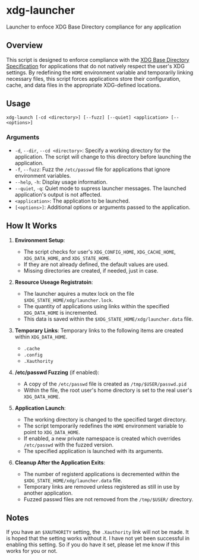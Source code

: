 # xdg-launcher
Launcher to enfoce XDG Base Directory compliance for any application

## Overview

This script is designed to enforce compliance with the [XDG Base Directory Specification](https://specifications.freedesktop.org/basedir-spec/basedir-spec-latest.html) for applications that do not natively respect the user's XDG settings. By redefining the `HOME` environment variable and temporarily linking necessary files, this script forces applications store their configuration, cache, and data files in the appropriate XDG-defined locations.

## Usage

```
xdg-launch [-cd <directory>] [--fuzz] [--quiet] <application> [-- <options>]
```

### Arguments

-   `-d`, `--dir`, `--cd <directory>`: Specify a working directory for the application. The script will change to this directory before launching the application.
-   `-f`, `--fuzz`: Fuzz the `/etc/passwd` file for applications that ignore environment variables.
-   `--help`, `-h`: Display usage information.
-   `--quiet`, `-q`: Quiet mode to supress launcher messages. The launched application's output is not affected.
-   `<application>`: The application to be launched.
-   `[<options>]`: Additional options or arguments passed to the application.

## How It Works

1.  **Environment Setup**:

    -   The script checks for user's `XDG_CONFIG_HOME`, `XDG_CACHE_HOME`, `XDG_DATA_HOME`, and `XDG_STATE_HOME`.
    -   If they are not already defined, the default values are used.
    -   Missing directories are created, if needed, just in case.

2.  **Resource Useage Registratoin**:

    -   The launcher aquires a mutex lock on the file `$XDG_STATE_HOME/xdg/launcher.lock`.
    -   The quantity of applications using links within the specified `XDG_DATA_HOME` is incremented.
    -   This data is saved within the `$XDG_STATE_HOME/xdg/launcher.data` file.

3.  **Temporary Links**:
    Temporary links to the following items are created within `XDG_DATA_HOME`.

    -   `.cache`
    -   `.config`
    -   `.Xauthority`

4.  **/etc/passwd Fuzzing** (if enabled):

    -   A copy of the `/etc/passwd` file is created as `/tmp/$USER/passwd.pid`
    -   Within the file, the root user's home directory is set to the real user's `XDG_DATA_HOME`.

5.  **Application Launch**:

    -   The working directory is changed to the specified target directory.
    -   The script temporarily redefines the `HOME` environment variable to point to `XDG_DATA_HOME`.
    -   If enabled, a new private namespace is created which overrides `/etc/passwd` with the fuzzed version.
    -   The specified application is launched with its arguments.

6.  **Cleanup After the Application Exits**:

    -   The number of registerd applications is decremented within the `$XDG_STATE_HOME/xdg/launcher.data` file.
    -   Temporary links are removed unless registered as still in use by another application.
    -   Fuzzed passwd files are not removed from the `/tmp/$USER/` directory.

## Notes
If you have an `$XAUTHORITY` setting, the `.Xauthority` link will not be made. It is hoped that the setting works without it. I have not yet been successful in enabling this setting. So if you do have it set, please let me know if this works for you or not.

